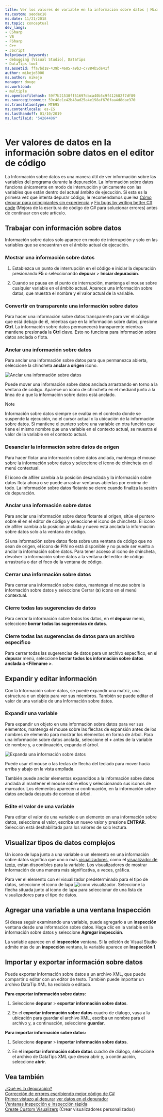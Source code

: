 ```yaml
---
title: Ver los valores de variable en la información sobre datos | Microsoft Docs
ms.custom: seodec18
ms.date: 11/21/2018
ms.topic: conceptual
dev_langs:
- CSharp
- VB
- FSharp
- C++
- JScript
helpviewer_keywords:
- debugging [Visual Studio], DataTips
- DataTips tool
ms.assetid: ffa7bd18-439b-4685-a9b3-c7884b5de41f
author: mikejo5000
ms.author: mikejo
manager: douge
ms.workload:
- multiple
ms.openlocfilehash: 59f7b21530ff51697daca40b5c9f412682f7df89
ms.sourcegitcommit: 59c48e1e42b48ad25a4e198af670faa4d8dae370
ms.translationtype: MTE95
ms.contentlocale: es-ES
ms.lasthandoff: 01/10/2019
ms.locfileid: "54204406"
---
```

# <a name="view-data-values-in-datatips-in-the-code-editor"></a>Ver valores de datos en la información sobre datos en el editor de código

La Información sobre datos es una manera útil de ver información sobre las variables del programa durante la depuración. La Información sobre datos funciona únicamente en modo de interrupción y únicamente con las variables que están dentro del actual ámbito de ejecución. Si esta es la primera vez que intenta depurar código, le recomendamos que lea [Cómo depurar para principiantes sin experiencia](../debugger/debugging-absolute-beginners.md) y [Fix bugs by writing better C# code](../debugger/write-better-code-with-visual-studio.md) (Mejora de la escritura de código de C# para solucionar errores) antes de continuar con este artículo.
  
## <a name="work-with-datatips"></a>Trabajar con información sobre datos

Información sobre datos solo aparece en modo de interrupción y solo en las variables que se encuentran en el ámbito actual de ejecución.

### <a name="display-a-datatip"></a>Mostrar una información sobre datos  
  
1. Establezca un punto de interrupción en el código e iniciar la depuración presionando **F5** o seleccionando **depurar** > **Iniciar depuración**.
  
1. Cuando se pausa en el punto de interrupción, mantenga el mouse sobre cualquier variable en el ámbito actual. Aparece una información sobre datos, que muestra el nombre y el valor actual de la variable.

### <a name="make-a-datatip-transparent"></a>Convertir en transparente una información sobre datos  

Para hacer una información sobre datos transparente para ver el código que está debajo de él, mientras que en la información sobre datos, presione **Ctrl**. La información sobre datos permanecerá transparente mientras mantiene presionada la **Ctrl** clave. Esto no funciona para información sobre datos anclada o flota.  
### <a name="pin-a-datatip"></a>Anclar una información sobre datos

Para anclar una información sobre datos para que permanezca abierta, seleccione la chincheta **anclar a origen** icono. 

![Anclar una información sobre datos](../debugger/media/dbg-tips-data-tips-pinned.png "anclar una información sobre datos")

Puede mover una información sobre datos anclada arrastrando en torno a la ventana de código. Aparece un icono de chincheta en el medianil junto a la línea de a que la información sobre datos está anclado. 

>[!NOTE]
>Información sobre datos siempre se evalúa en el contexto donde se suspende la ejecución, no el cursor actual o la ubicación de la información sobre datos. Si mantiene el puntero sobre una variable en otra función que tiene el mismo nombre que una variable en el contexto actual, se muestra el valor de la variable en el contexto actual.
  
### <a name="unpin-a-datatip-from-source"></a>Desanclar la información sobre datos de origen

Para hacer flotar una información sobre datos anclada, mantenga el mouse sobre la información sobre datos y seleccione el icono de chincheta en el menú contextual. 

El icono de alfiler cambia a la posición desanclada y la información sobre datos flota ahora o se puede arrastrar ventanas abiertas por encima de todo. La información sobre datos flotante se cierre cuando finaliza la sesión de depuración.  
  
### <a name="repin-a-datatip"></a>Anclar una información sobre datos  
  
Para anclar una información sobre datos flotante al origen, sitúe el puntero sobre él en el editor de código y seleccione el icono de chincheta. El icono de alfiler cambia a la posición anclada y nuevo está anclada la información sobre datos solo a la ventana de código. 

Si una información sobre datos flota sobre una ventana de código que no sean de origen, el icono de PIN no está disponible y no puede ser vuelto a anclar la información sobre datos. Para tener acceso al icono de chincheta, devolver la información sobre datos a la ventana del editor de código arrastrarla o dar el foco de la ventana de código. 
  
### <a name="close-a-datatip"></a>Cerrar una información sobre datos  
  
Para cerrar una información sobre datos, mantenga el mouse sobre la información sobre datos y seleccione Cerrar (**x**) icono en el menú contextual.  
  
### <a name="close-all-datatips"></a>Cierre todas las sugerencias de datos  
  
Para cerrar la información sobre todos los datos, en el **depurar** menú, seleccione **borrar todas las sugerencias de datos**.  
  
### <a name="close-all-datatips-for-a-specific-file"></a>Cierre todas las sugerencias de datos para un archivo específico  
  
Para cerrar todas las sugerencias de datos para un archivo específico, en el **depurar** menú, seleccione **borrar todos los información sobre datos anclada a \<Filename >**.  
  
## <a name="expand-and-edit-information"></a>Expandir y editar información  
Con la Información sobre datos, se puede expandir una matriz, una estructura o un objeto para ver sus miembros. También se puede editar el valor de una variable de una Información sobre datos.  
  
### <a name="expand-a-variable"></a>Expandir una variable

Para expandir un objeto en una información sobre datos para ver sus elementos, mantenga el mouse sobre las flechas de expansión antes de los nombres de elemento para mostrar los elementos en forma de árbol. Para una información sobre datos anclada, seleccione el **+** antes de la variable de nombre y, a continuación, expanda el árbol. 

![Expanda una información sobre datos](../debugger/media/dbg-tour-data-tips.png "expandir una información sobre datos")

Puede usar el mouse o las teclas de flecha del teclado para mover hacia arriba y abajo en la vista ampliada. 

También puede anclar elementos expandidos a la información sobre datos anclada al mantener el mouse sobre ellos y seleccionando sus iconos de marcador. Los elementos aparecen a continuación, en la información sobre datos anclada después de contrae el árbol. 

### <a name="edit-the-value-of-a-variable"></a>Edite el valor de una variable

Para editar el valor de una variable o un elemento en una información sobre datos, seleccione el valor, escriba un nuevo valor y presione **ENTRAR**. Selección está deshabilitada para los valores de solo lectura.  

## <a name="visualize-complex-data-types"></a>Visualizar tipos de datos complejos  

Un icono de lupa junto a una variable o un elemento en una información sobre datos significa que uno o más [visualizadores](../debugger/create-custom-visualizers-of-data.md), como el [visualizador de texto](../debugger/string-visualizer-dialog-box.md), están disponibles para la variable. Los visualizadores de mostrar información de una manera más significativa, a veces, gráfica.
  
Para ver el elemento con el visualizador predeterminado para el tipo de datos, seleccione el icono de lupa ![icono visualizador](../debugger/media/dbg-tips-visualizer-icon.png "icono visualizador"). Seleccione la flecha situada junto al icono de lupa para seleccionar de una lista de visualizadores para el tipo de datos.  

## <a name="add-a-variable-to-a-watch-window"></a>Agregar una variable a una ventana Inspección  

Si desea seguir examinando una variable, puede agregarlo a un **inspección** ventana desde una información sobre datos. Haga clic en la variable en la información sobre datos y seleccione **Agregar inspección**. 

La variable aparece en el **inspección** ventana. Si la edición de Visual Studio admite más de un **inspección** ventana, la variable aparece en **Inspección 1**. 
  
## <a name="import-and-export-datatips"></a>Importar y exportar información sobre datos  

Puede exportar información sobre datos a un archivo XML, que puede compartir o editar con un editor de texto. También puede importar un archivo DataTip XML ha recibido o editado. 
  
**Para exportar información sobre datos:** 
  
1. Seleccione **depurar** > **exportar información sobre datos**.  
   
1. En el **exportar información sobre datos** cuadro de diálogo, vaya a la ubicación para guardar el archivo XML, escriba un nombre para el archivo y, a continuación, seleccione **guardar**.  
  
**Para importar información sobre datos:** 
  
1. Seleccione **depurar** > **importar información sobre datos**.  
   
1. En el **importar información sobre datos** cuadro de diálogo, seleccione el archivo de DataTips XML que desea abrir y, a continuación, seleccione **abrir**.  

## <a name="see-also"></a>Vea también  
 [¿Qué es la depuración?](../debugger/what-is-debugging.md)  
 [Corrección de errores escribiendo mejor código de C#](../debugger/write-better-code-with-visual-studio.md)  
 [Primer vistazo al depurar](../debugger/debugger-feature-tour.md) [ver datos en el depurador](../debugger/viewing-data-in-the-debugger.md)   
 [Ventanas Inspección e Inspección rápida](../debugger/watch-and-quickwatch-windows.md)   
 [Create Custom Visualizers](../debugger/create-custom-visualizers-of-data.md) (Crear visualizadores personalizados)   
